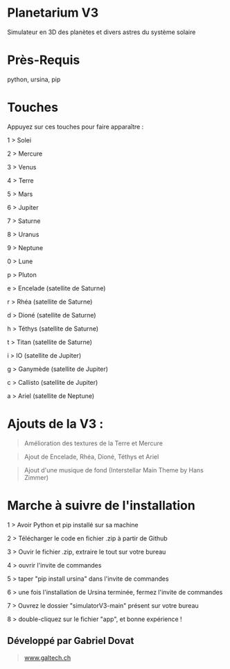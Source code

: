 # Planetarium V3
Simulateur en 3D des planètes et divers astres du système solaire


# Près-Requis 
python, ursina, pip

# Touches

Appuyez sur ces touches pour faire apparaître :

1 > Solei

2 > Mercure

3 > Venus

4 > Terre

5 > Mars

6 > Jupiter

7 > Saturne

8 > Uranus

9 > Neptune

0 > Lune

p > Pluton

e > Encelade (satellite de Saturne)

r > Rhéa (satellite de Saturne)

d > Dioné (satellite de Saturne)

h > Téthys (satellite de Saturne)

t > Titan (satellite de Saturne)

i > IO (satellite de Jupiter)

g > Ganymède (satellite de Jupiter)

c > Callisto (satellite de Jupiter)

a > Ariel (satellite de Neptune)

# Ajouts de la V3 :
> Amélioration des textures de la Terre et Mercure

> Ajout de Encelade, Rhéa, Dioné, Téthys et Ariel

> Ajout d'une musique de fond (Interstellar Main Theme by Hans Zimmer)

# Marche à suivre de l'installation

1 > Avoir Python et pip installé sur sa machine

2 > Télécharger le code en fichier .zip à partir de Github

3 > Ouvir le fichier .zip, extraire le tout sur votre bureau

4 > ouvrir l'invite de commandes

5 > taper "pip install ursina" dans l'invite de commandes

6 > une fois l'installation de Ursina terminée, fermez l'invite de commandes

7 > Ouvrez le dossier "simulatorV3-main" présent sur votre bureau

8 > double-cliquez sur le fichier "app", et bonne expérience !


## Développé par Gabriel Dovat
> www.galtech.ch
